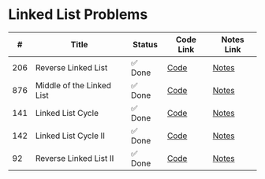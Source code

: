 # Linked List Problems

| #   | Title                          | Status    | Code Link | Notes Link |
|-----|--------------------------------|-----------|-----------|-------------|
| 206 | Reverse Linked List            | ✅ Done   | [Code](206_Reverse_Linekd_List.py) | [Notes](206_Reverse_Linekd_List.md) |
| 876 | Middle of the Linked List      | ✅ Done   | [Code](./876.%20Middle%20of%20the%20Linked%20List/middle_of_list.py) | [Notes](./876.%20Middle%20of%20the%20Linked%20List/debug_notes.md) |
| 141 | Linked List Cycle              | ✅ Done   | [Code](./141.%20Linked%20List%20Cycle/linked_list_cycle.py) | [Notes](./141.%20Linked%20List%20Cycle/debug_notes.md) |
| 142 | Linked List Cycle II           | ✅ Done   | [Code](./142.%20Linked%20List%20Cycle%20II/linked_list_cycle_ii.py) | [Notes](./142.%20Linked%20List%20Cycle%20II/debug_notes.md) |
| 92  | Reverse Linked List II         | ✅ Done   | [Code](./92.%20Reverse%20Linked%20List%20II/reverse_between.py) | [Notes](./92.%20Reverse%20Linked%20List%20II/debug_notes.md) |
